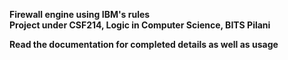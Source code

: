 <b>Firewall engine using IBM's rules<b><br>
Project under CSF214, Logic in Computer Science, BITS Pilani

Read the documentation for completed details as well as usage
